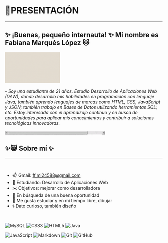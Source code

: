 # 💬PRESENTACIÓN 
---
## ✨ ¡Buenas, pequeño internauta! ✨ Mi nombre es Fabiana Marqués López 🐱
<img width=35% src="./PERFIL/Brown Beige Vintage Scrapbook Thanks for Watching Video.gif" />

</br>

 <p>- <i>Soy una estudiante de 21 años. Estudio Desarrollo de Aplicaciones Web (DAW), donde desarrollo mis habilidades en programación con lenguaje Java; también aprendo lenguajes de marcas como HTML, CSS, JavaScript y JSON; también trabajo en Bases de Datos utilizando herramientas SQL; etc. Estoy interesada con el aprendizaje continuo y en busca de oportunidades para aplicar mis conocimientos y contribuir a soluciones tecnológicas innovadoras.</i></p>

<img  src="./PERFIL/barra.gif"/>

## ✨😸 Sobre mí ✨
---
</br>

- 📫 Gmail: ff.ml24588@gmail.com
- 📓 Estudiando: Desarrollo de Aplicaciones Web
- ✂️ Objetivos: mejorar como desarrolladora
- 🔭 En búsqueda de una buena oportunidad
- 📣 Me gusta estudiar y en mi tiempo libre, dibujar
- 🌀 Dato curioso, también diseño

</br>

![MySQL](https://img.shields.io/badge/mysql-4479A1.svg?style=for-the-badge&logo=mysql&logoColor=white)
![CSS3](https://img.shields.io/badge/css3-%231572B6.svg?style=for-the-badge&logo=css3&logoColor=white)
![HTML5](https://img.shields.io/badge/html5-%23E34F26.svg?style=for-the-badge&logo=html5&logoColor=white)
![Java](https://img.shields.io/badge/java-%23ED8B00.svg?style=for-the-badge&logo=openjdk&logoColor=white)

![JavaScript](https://img.shields.io/badge/javascript-%23323330.svg?style=for-the-badge&logo=javascript&logoColor=%23F7DF1E)
![Markdown](https://img.shields.io/badge/markdown-%23000000.svg?style=for-the-badge&logo=markdown&logoColor=white)
![Git](https://img.shields.io/badge/git-%23F05033.svg?style=for-the-badge&logo=git&logoColor=white)
![GitHub](https://img.shields.io/badge/github-%23121011.svg?style=for-the-badge&logo=github&logoColor=white)
